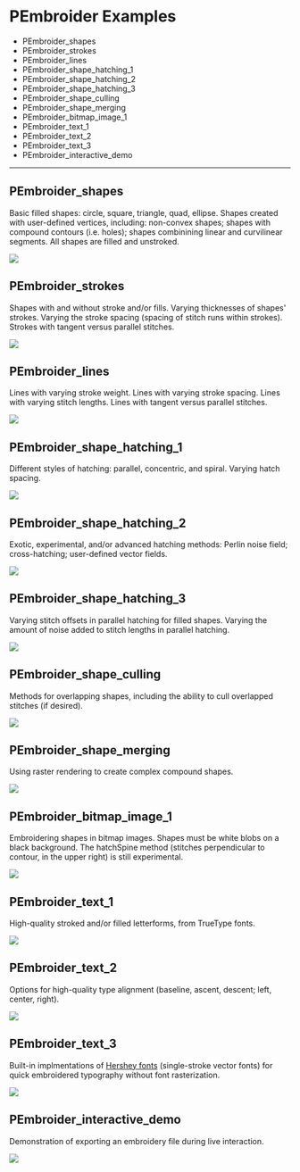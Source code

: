 # PEmbroider Examples

* PEmbroider_shapes
* PEmbroider_strokes
* PEmbroider_lines
* PEmbroider_shape_hatching_1
* PEmbroider_shape_hatching_2
* PEmbroider_shape_hatching_3
* PEmbroider_shape_culling
* PEmbroider_shape_merging
* PEmbroider_bitmap_image_1
* PEmbroider_text_1
* PEmbroider_text_2
* PEmbroider_text_3
* PEmbroider_interactive_demo

---

## PEmbroider_shapes

Basic filled shapes: circle, square, triangle, quad, ellipse. Shapes created with user-defined vertices, including: non-convex shapes; shapes with compound contours (i.e. holes); shapes combinining linear and curvilinear segments. All shapes are filled and unstroked. 

![](PEmbroider_shapes/PEmbroider_shapes.png)



## PEmbroider_strokes

Shapes with and without stroke and/or fills. Varying thicknesses of shapes' strokes. Varying the stroke spacing (spacing of stitch runs within strokes). Strokes with tangent versus parallel stitches.

![](PEmbroider_strokes/PEmbroider_strokes.png)



## PEmbroider_lines

Lines with varying stroke weight. Lines with varying stroke spacing.
Lines with varying stitch lengths. Lines with tangent versus parallel stitches.

![](PEmbroider_lines_1/PEmbroider_lines_1.png)



## PEmbroider_shape_hatching_1

Different styles of hatching: parallel, concentric, and spiral. Varying hatch spacing. 

![](PEmbroider_shape_hatching_1/PEmbroider_shape_hatching_1.png)



## PEmbroider_shape_hatching_2

Exotic, experimental, and/or advanced hatching methods: Perlin noise field; cross-hatching; user-defined vector fields.

![](PEmbroider_shape_hatching_2/PEmbroider_shape_hatching_2.png)



## PEmbroider_shape_hatching_3

Varying stitch offsets in parallel hatching for filled shapes. Varying the amount of noise added to stitch lengths in parallel hatching. 

![](PEmbroider_shape_hatching_3/PEmbroider_shape_hatching_3.png)



## PEmbroider_shape_culling

Methods for overlapping shapes, including the ability to cull overlapped stitches (if desired).

![](PEmbroider_shape_culling/PEmbroider_shape_culling.png)



## PEmbroider_shape_merging

Using raster rendering to create complex compound shapes.

![](PEmbroider_shape_merging/PEmbroider_shape_merging.png)



## PEmbroider_bitmap_image_1

Embroidering shapes in bitmap images. Shapes must be white blobs on a black background. The hatchSpine method (stitches perpendicular to contour, in the upper right) is still experimental.

![](PEmbroider_bitmap_image_1/PEmbroider_bitmap_image_1.png)



## PEmbroider_text_1

High-quality stroked and/or filled letterforms, from TrueType fonts.

![](PEmbroider_text_1/PEmbroider_text_1.png)



## PEmbroider_text_2

Options for high-quality type alignment (baseline, ascent, descent; left, center, right). 

![](PEmbroider_text_2/PEmbroider_text_2.png)



## PEmbroider_text_3

Built-in implmentations of [Hershey fonts](https://en.wikipedia.org/wiki/Hershey_fonts) (single-stroke vector fonts) for quick embroidered typography without font rasterization. 

![](PEmbroider_text_3/PEmbroider_text_3.png)



## PEmbroider_interactive_demo

Demonstration of exporting an embroidery file during live interaction.

![](PEmbroider_interactive_demo/PEmbroider_interactive_demo.png)

